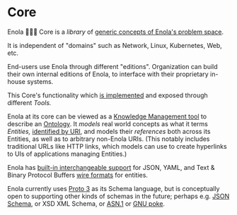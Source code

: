 <!--
    SPDX-License-Identifier: Apache-2.0

    Copyright 2023-2024 The Enola <https://enola.dev> Authors

    Licensed under the Apache License, Version 2.0 (the "License");
    you may not use this file except in compliance with the License.
    You may obtain a copy of the License at

        https://www.apache.org/licenses/LICENSE-2.0

    Unless required by applicable law or agreed to in writing, software
    distributed under the License is distributed on an "AS IS" BASIS,
    WITHOUT WARRANTIES OR CONDITIONS OF ANY KIND, either express or implied.
    See the License for the specific language governing permissions and
    limitations under the License.
-->

# Core

Enola 🕵🏾‍♀️ Core is a _library_ of [generic concepts of Enola's problem space](core-arch.md).

It is independent of "domains" such as Network, Linux, Kubernetes, Web, etc.

End-users use Enola through different "editions". Organization can build their own
internal editions of Enola, to interface with their proprietary in-house systems.

This Core's functionality which [is implemented](implementation.md) and exposed through different _Tools._
<!-- TODO ? The focus of the initial work is the `be` CLI tool, as illustrated by the [Kubernetes Edition](../k8s/index.md). -->

Enola at its core can be viewed as a
[Knowledge Management tool](https://en.m.wikipedia.org/wiki/Knowledge_management)
to describe an [Ontology](https://en.m.wikipedia.org/wiki/Ontology_(information_science)).
It _models_ real world concepts as what it terms _Entities,_ [identified by URI](uri.md), and models their _references_ both
across its Entities, as well as to arbitrary non-Enola URIs. (This notably includes traditional
URLs like HTTP links, which models can use to create hyperlinks to UIs of applications managing Entities.)

Enola has [built-in interchangeable support](../use/rosetta/index.md) for JSON, YAML, and Text & Binary Protocol Buffers
[wire formats](https://en.m.wikipedia.org/wiki/Comparison_of_data-serialization_formats) for entities.
<!-- TODO In the future, maybe also ... FHIR? Blockchain EVM format? What else? -->

Enola currently uses [Proto 3](https://protobuf.dev/programming-guides/proto3/) as its
Schema language, but is conceptually open to supporting other kinds of schemas in the future; perhaps e.g.
[JSON Schema](https://github.com/enola-dev/enola/issues/313), or XSD XML Schema, or
[ASN.1](https://en.m.wikipedia.org/wiki/ASN.1) or [GNU poke](https://www.gnu.org/software/poke/).

